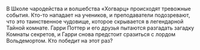 <!--2024-02-28 00:25:45-->
В Школе чародейства и волшебства «Хогварц» происходят тревожные события. Кто-то нападает на учеников, и преподаватели подозревают, что это таинственное чудовище, которое скрывается в легендарной Тайной комнате. Гарри Поттер и его друзья пытаются разгадать загадку Комнаты секретов, и Гарри снова предстоит сразиться с лордом Вольдемортом. Кто победит на этот раз?